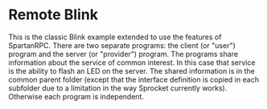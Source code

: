 
Remote Blink
============

This is the classic Blink example extended to use the features of SpartanRPC. There are two
separate programs: the client (or "user") program and the server (or "provider") program. The
programs share information about the service of common interest. In this case that service is
the ability to flash an LED on the server. The shared information is in the common parent folder
(except that the interface definition is copied in each subfolder due to a limitation in the way
Sprocket currently works). Otherwise each program is independent.

